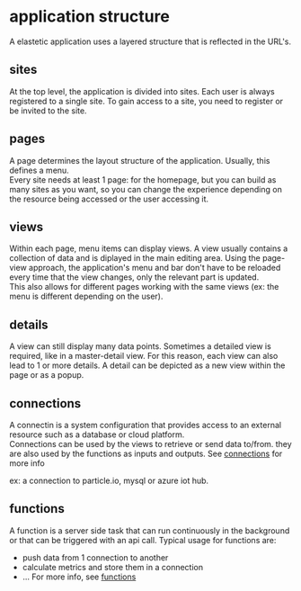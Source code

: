 # application structure
A elastetic application uses a layered structure that is reflected in the URL's.

## sites
At the top level, the application is divided into sites. Each user is always registered to a single site. To gain access to a site, you need to register or be invited to the site.

## pages
A page determines the layout structure of the application.  Usually, this defines a menu.   
Every site needs at least 1 page: for the homepage, but you can build as many sites as you want, so you can change the experience depending on the resource being accessed or the user accessing it.

## views
Within each page, menu items can display views.  A view usually contains a collection of data and is diplayed in the main editing area.
Using the page-view approach, the application's menu and bar don't have to be reloaded every time that the view changes, only the relevant part is updated.  
This also allows for different pages working with the same views (ex: the menu is different depending on the user).

## details
A view can still display many data points. Sometimes a detailed view is required, like in a master-detail view. For this reason, each view can also lead to 1 or more details. A detail can be depicted as a new view within the page or as a popup.

## connections
A connectin is a system configuration that provides access to an external resource such as a database or cloud platform.  
Connections can be used by the views to retrieve or send data to/from. they are also used by the functions as inputs and outputs.
See [connections](connections.md) for more info

ex: a connection to particle.io, mysql or azure iot hub.

## functions
A function is a server side task that can run continuously in the background or that can be triggered with an api call. Typical usage for functions are:
- push data from 1 connection to another
- calculate metrics and store them in a connection
- ...
For more info, see [functions](functions.md)